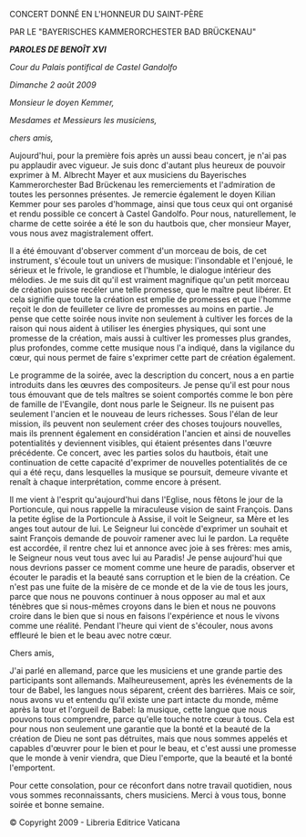 CONCERT DONNÉ EN L'HONNEUR DU SAINT-PÈRE

PAR LE "BAYERISCHES KAMMERORCHESTER BAD BRÜCKENAU"

***PAROLES DE BENOÎT XVI***

*Cour du Palais pontifical de Castel Gandolfo*

*Dimanche 2* *août 2009*

*Monsieur le doyen Kemmer,*

*Mesdames et Messieurs les musiciens,*

*chers amis,*

Aujourd'hui, pour la première fois après un aussi beau concert, je n'ai pas pu applaudir avec vigueur. Je suis donc d'autant plus heureux de pouvoir exprimer à M. Albrecht Mayer et aux musiciens du Bayerisches Kammerorchester Bad Brückenau les remerciements et l'admiration de toutes les personnes présentes. Je remercie également le doyen Kilian Kemmer pour ses paroles d'hommage, ainsi que tous ceux qui ont organisé et rendu possible ce concert à Castel Gandolfo. Pour nous, naturellement, le charme de cette soirée a été le son du hautbois que, cher monsieur Mayer, vous nous avez magistralement offert.

Il a été émouvant d'observer comment d'un morceau de bois, de cet instrument, s'écoule tout un univers de musique: l'insondable et l'enjoué, le sérieux et le frivole, le grandiose et l'humble, le dialogue intérieur des mélodies. Je me suis dit qu'il est vraiment magnifique qu'un petit morceau de création puisse recéler une telle promesse, que le maître peut libérer. Et cela signifie que toute la création est emplie de promesses et que l'homme reçoit le don de feuilleter ce livre de promesses au moins en partie. Je pense que cette soirée nous invite non seulement à cultiver les forces de la raison qui nous aident à utiliser les énergies physiques, qui sont une promesse de la création, mais aussi à cultiver les promesses plus grandes, plus profondes, comme cette musique nous l'a indiqué, dans la vigilance du cœur, qui nous permet de faire s'exprimer cette part de création également.

Le programme de la soirée, avec la description du concert, nous a en partie introduits dans les œuvres des compositeurs. Je pense qu'il est pour nous tous émouvant que de tels maîtres se soient comportés comme le bon père de famille de l'Evangile, dont nous parle le Seigneur. Ils ne puisent pas seulement l'ancien et le nouveau de leurs richesses. Sous l'élan de leur mission, ils peuvent non seulement créer des choses toujours nouvelles, mais ils prennent également en considération l'ancien et ainsi de nouvelles potentialités y deviennent visibles, qui étaient présentes dans l'œuvre précédente. Ce concert, avec les parties solos du hautbois, était une continuation de cette capacité d'exprimer de nouvelles potentialités de ce qui a été reçu, dans lesquelles la musique se poursuit, demeure vivante et renaît à chaque interprétation, comme encore à présent.

Il me vient à l'esprit qu'aujourd'hui dans l'Eglise, nous fêtons le jour de la Portioncule, qui nous rappelle la miraculeuse vision de saint François. Dans la petite église de la Portioncule à Assise, il voit le Seigneur, sa Mère et les anges tout autour de lui. Le Seigneur lui concède d'exprimer un souhait et saint François demande de pouvoir ramener avec lui le pardon. La requête est accordée, il rentre chez lui et annonce avec joie à ses frères: mes amis, le Seigneur nous veut tous avec lui au Paradis! Je pense aujourd'hui que nous devrions passer ce moment comme une heure de paradis, observer et écouter le paradis et la beauté sans corruption et le bien de la création. Ce n'est pas une fuite de la misère de ce monde et de la vie de tous les jours, parce que nous ne pouvons continuer à nous opposer au mal et aux ténèbres que si nous-mêmes croyons dans le bien et nous ne pouvons croire dans le bien que si nous en faisons l'expérience et nous le vivons comme une réalité. Pendant l'heure qui vient de s'écouler, nous avons effleuré le bien et le beau avec notre cœur.

Chers amis,

J'ai parlé en allemand, parce que les musiciens et une grande partie des participants sont allemands. Malheureusement, après les événements de la tour de Babel, les langues nous séparent, créent des barrières. Mais ce soir, nous avons vu et entendu qu'il existe une part intacte du monde, même après la tour et l'orgueil de Babel: la musique, cette langue que nous pouvons tous comprendre, parce qu'elle touche notre cœur à tous. Cela est pour nous non seulement une garantie que la bonté et la beauté de la création de Dieu ne sont pas détruites, mais que nous sommes appelés et capables d'œuvrer pour le bien et pour le beau, et c'est aussi une promesse que le monde à venir viendra, que Dieu l'emporte, que la beauté et la bonté l'emportent.

Pour cette consolation, pour ce réconfort dans notre travail quotidien, nous vous sommes reconnaissants, chers musiciens. Merci à vous tous, bonne soirée et bonne semaine.

© Copyright 2009 - Libreria Editrice Vaticana
